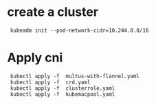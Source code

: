 # create a cluster

```
 kubeadm init --pod-network-cidr=10.244.0.0/16
```

# Apply cni
```
 kubectl apply -f  multus-with-flannel.yaml
 kubectl apply -f  crd.yaml
 kubectl apply -f  clusterrole.yaml
 kubectl apply -f  kubemacpool.yaml

```
